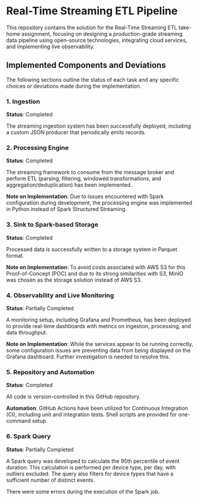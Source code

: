 # Real-Time Streaming ETL Pipeline

This repository contains the solution for the Real-Time Streaming ETL take-home assignment, focusing on designing a production-grade streaming data pipeline using open-source technologies, integrating cloud services, and implementing live observability.

## Implemented Components and Deviations

The following sections outline the status of each task and any specific choices or deviations made during the implementation.

### 1. Ingestion
**Status**: Completed

The streaming ingestion system has been successfully deployed, including a custom JSON producer that periodically emits records.

### 2. Processing Engine
**Status**: Completed

The streaming framework to consume from the message broker and perform ETL (parsing, filtering, windowed transformations, and aggregation/deduplication) has been implemented.

**Note on Implementation**: Due to issues encountered with Spark configuration during development, the processing engine was implemented in Python instead of Spark Structured Streaming.

### 3. Sink to Spark-based Storage
**Status**: Completed

Processed data is successfully written to a storage system in Parquet format.

**Note on Implementation**: To avoid costs associated with AWS S3 for this Proof-of-Concept (POC) and due to its strong similarities with S3, MinIO was chosen as the storage solution instead of AWS S3.

### 4. Observability and Live Monitoring
**Status**: Partially Completed

A monitoring setup, including Grafana and Prometheus, has been deployed to provide real-time dashboards with metrics on ingestion, processing, and data throughput.

**Note on Implementation**: While the services appear to be running correctly, some configuration issues are preventing data from being displayed on the Grafana dashboard. Further investigation is needed to resolve this.

### 5. Repository and Automation
**Status**: Completed

All code is version-controlled in this GitHub repository.

**Automation**: GitHub Actions have been utilized for Continuous Integration (CI), including unit and integration tests. Shell scripts are provided for one-command setup.

### 6. Spark Query
**Status**:  Partially Completed

A Spark query was developed to calculate the 95th percentile of event duration. This calculation is performed per device type, per day, with outliers excluded. The query also filters for device types that have a sufficient number of distinct events.

There were some errors during the execution of the Spark job.